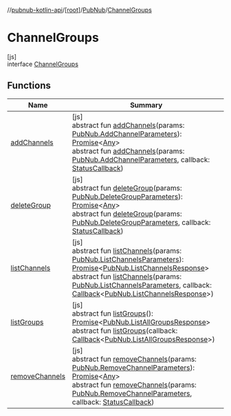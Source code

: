 //[pubnub-kotlin-api](../../../../index.md)/[[root]](../../index.md)/[PubNub](../index.md)/[ChannelGroups](index.md)

# ChannelGroups

[js]\
interface [ChannelGroups](index.md)

## Functions

| Name | Summary |
|---|---|
| [addChannels](add-channels.md) | [js]<br>abstract fun [addChannels](add-channels.md)(params: [PubNub.AddChannelParameters](../-add-channel-parameters/index.md)): [Promise](https://kotlinlang.org/api/latest/jvm/stdlib/kotlin-stdlib/kotlin.js/-promise/index.html)&lt;[Any](https://kotlinlang.org/api/latest/jvm/stdlib/kotlin-stdlib/kotlin/-any/index.html)&gt;<br>abstract fun [addChannels](add-channels.md)(params: [PubNub.AddChannelParameters](../-add-channel-parameters/index.md), callback: [StatusCallback](../../-status-callback/index.md)) |
| [deleteGroup](delete-group.md) | [js]<br>abstract fun [deleteGroup](delete-group.md)(params: [PubNub.DeleteGroupParameters](../-delete-group-parameters/index.md)): [Promise](https://kotlinlang.org/api/latest/jvm/stdlib/kotlin-stdlib/kotlin.js/-promise/index.html)&lt;[Any](https://kotlinlang.org/api/latest/jvm/stdlib/kotlin-stdlib/kotlin/-any/index.html)&gt;<br>abstract fun [deleteGroup](delete-group.md)(params: [PubNub.DeleteGroupParameters](../-delete-group-parameters/index.md), callback: [StatusCallback](../../-status-callback/index.md)) |
| [listChannels](list-channels.md) | [js]<br>abstract fun [listChannels](list-channels.md)(params: [PubNub.ListChannelsParameters](../-list-channels-parameters/index.md)): [Promise](https://kotlinlang.org/api/latest/jvm/stdlib/kotlin-stdlib/kotlin.js/-promise/index.html)&lt;[PubNub.ListChannelsResponse](../-list-channels-response/index.md)&gt;<br>abstract fun [listChannels](list-channels.md)(params: [PubNub.ListChannelsParameters](../-list-channels-parameters/index.md), callback: [Callback](../../-callback/index.md)&lt;[PubNub.ListChannelsResponse](../-list-channels-response/index.md)&gt;) |
| [listGroups](list-groups.md) | [js]<br>abstract fun [listGroups](list-groups.md)(): [Promise](https://kotlinlang.org/api/latest/jvm/stdlib/kotlin-stdlib/kotlin.js/-promise/index.html)&lt;[PubNub.ListAllGroupsResponse](../-list-all-groups-response/index.md)&gt;<br>abstract fun [listGroups](list-groups.md)(callback: [Callback](../../-callback/index.md)&lt;[PubNub.ListAllGroupsResponse](../-list-all-groups-response/index.md)&gt;) |
| [removeChannels](remove-channels.md) | [js]<br>abstract fun [removeChannels](remove-channels.md)(params: [PubNub.RemoveChannelParameters](../-remove-channel-parameters/index.md)): [Promise](https://kotlinlang.org/api/latest/jvm/stdlib/kotlin-stdlib/kotlin.js/-promise/index.html)&lt;[Any](https://kotlinlang.org/api/latest/jvm/stdlib/kotlin-stdlib/kotlin/-any/index.html)&gt;<br>abstract fun [removeChannels](remove-channels.md)(params: [PubNub.RemoveChannelParameters](../-remove-channel-parameters/index.md), callback: [StatusCallback](../../-status-callback/index.md)) |
